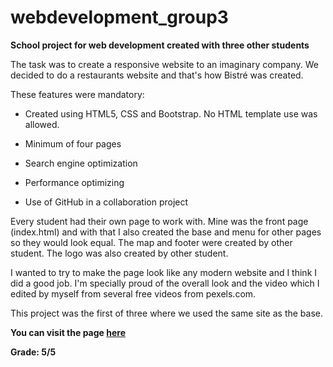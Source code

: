 # webdevelopment_group3

**School project for web development created with three other students**

The task was to create a responsive website to an imaginary company. We decided to do a restaurants website and that's how Bistré was created.

These features were mandatory:

- Created using HTML5, CSS and Bootstrap. No HTML template use was allowed.

- Minimum of four pages

- Search engine optimization

- Performance optimizing

- Use of GitHub in a collaboration project


Every student had their own page to work with. Mine was the front page (index.html) and with that I also created the base and menu for other pages so they would look equal. The map and footer were created by other student. The logo was also created by other student.

I wanted to try to make the page look like any modern website and I think I did a good job. I'm specially proud of the overall look and the video which I edited by myself from several free videos from pexels.com. 

This project was the first of three where we used the same site as the base.

**You can visit the page [here](https://jenhakk.github.io/webdevelopment_group3/index.html)**


**Grade: 5/5**
